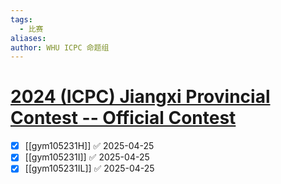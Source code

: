 ```yaml
---
tags:
  - 比赛
aliases: 
author: WHU ICPC 命题组
---
```

# [2024 (ICPC) Jiangxi Provincial Contest -- Official Contest](https://codeforces.com/gym/105231)

- [x] [[gym105231H]] ✅ 2025-04-25
- [x] [[gym105231I]] ✅ 2025-04-25
- [x] [[gym105231IL]] ✅ 2025-04-25
